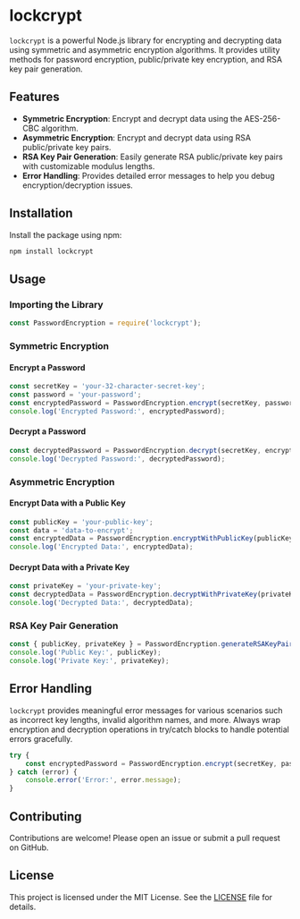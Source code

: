 # lockcrypt

`lockcrypt` is a powerful Node.js library for encrypting and decrypting data using symmetric and asymmetric encryption algorithms. It provides utility methods for password encryption, public/private key encryption, and RSA key pair generation.

## Features

- **Symmetric Encryption**: Encrypt and decrypt data using the AES-256-CBC algorithm.
- **Asymmetric Encryption**: Encrypt and decrypt data using RSA public/private key pairs.
- **RSA Key Pair Generation**: Easily generate RSA public/private key pairs with customizable modulus lengths.
- **Error Handling**: Provides detailed error messages to help you debug encryption/decryption issues.

## Installation

Install the package using npm:

```bash
npm install lockcrypt
```

## Usage

### Importing the Library

```javascript
const PasswordEncryption = require('lockcrypt');
```

### Symmetric Encryption

#### Encrypt a Password

```javascript
const secretKey = 'your-32-character-secret-key';
const password = 'your-password';
const encryptedPassword = PasswordEncryption.encrypt(secretKey, password);
console.log('Encrypted Password:', encryptedPassword);
```

#### Decrypt a Password

```javascript
const decryptedPassword = PasswordEncryption.decrypt(secretKey, encryptedPassword);
console.log('Decrypted Password:', decryptedPassword);
```

### Asymmetric Encryption

#### Encrypt Data with a Public Key

```javascript
const publicKey = 'your-public-key';
const data = 'data-to-encrypt';
const encryptedData = PasswordEncryption.encryptWithPublicKey(publicKey, data);
console.log('Encrypted Data:', encryptedData);
```

#### Decrypt Data with a Private Key

```javascript
const privateKey = 'your-private-key';
const decryptedData = PasswordEncryption.decryptWithPrivateKey(privateKey, encryptedData);
console.log('Decrypted Data:', decryptedData);
```

### RSA Key Pair Generation

```javascript
const { publicKey, privateKey } = PasswordEncryption.generateRSAKeyPair();
console.log('Public Key:', publicKey);
console.log('Private Key:', privateKey);
```

## Error Handling

`lockcrypt` provides meaningful error messages for various scenarios such as incorrect key lengths, invalid algorithm names, and more. Always wrap encryption and decryption operations in try/catch blocks to handle potential errors gracefully.

```javascript
try {
    const encryptedPassword = PasswordEncryption.encrypt(secretKey, password);
} catch (error) {
    console.error('Error:', error.message);
}
```

## Contributing

Contributions are welcome! Please open an issue or submit a pull request on GitHub.

## License

This project is licensed under the MIT License. See the [LICENSE](./LICENSE) file for details.
